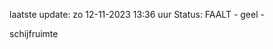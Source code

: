 laatste update: 
zo 12-11-2023 13:36   uur 
Status: FAALT - geel - 
<div class="service Y">schijfruimte</div>